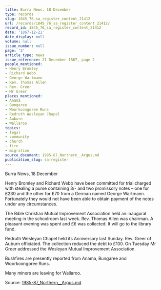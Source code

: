 ```yaml
---
title: Burra News, 18 December
type: records
slug: 1845_76_sa_register_content_21412
url: /records/1845_76_sa_register_content_21412/
record_id: 1845_76_sa_register_content_21412
date: '1867-12-21'
date_display: null
volume: null
issue_number: null
page: '2'
article_type: news
issue_reference: 21 December 1867, page 2
people_mentioned:
- Henry Bromley
- Richard Webb
- George Wartmann
- Rev. Thomas Allen
- Rev. Greer
- Mr Greer
places_mentioned:
- Anama
- Bungaree
- Woorkoongoree Runs
- Redruth Wesleyan Chapel
- Auburn
- Wallaroo
topics:
- legal
- community
- church
- fire
- migration
source_document: 1985-87_Northern__Argus.md
publication_slug: sa-register
---
```


Burra News, 18 December

Henry Bromley and Richard Webb have been committed for trial charged with stealing a purse containing 3/- and two promissory notes – one for £230 and the other for £70 from a German named George Wartmann.  Fortunately they would not have been able to obtain payment of the notes under any circumstances.

The Bible Christian Mutual Improvement Association held an inaugural meeting in the schoolroom last week.  Rev. Thomas Allen was chairman.  A pleasant evening was spent and £6 was collected.  It will go to the library fund.

Redruth Wesleyan Chapel held its Anniversary last Sunday.  Rev. Greer of Auburn officiated.  The collection reduced the debt to £100.  On Tuesday Mr Greer addressed the Wesleyan Mutual Improvement Association.

Bushfires are presently reported from Anama, Bungaree and Woorkoongoree Runs.

Many miners are leaving for Wallaroo.

Source: [1985-87_Northern__Argus.md](/downloads/markdown/1985-87_Northern__Argus.md)
